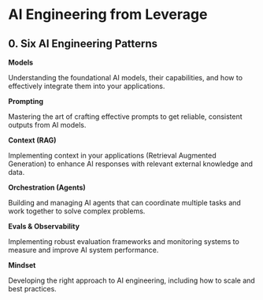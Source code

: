 # AI Engineering from Leverage

## 0. Six AI Engineering Patterns

**Models**

Understanding the foundational AI models, their capabilities, and how to effectively integrate them into your applications.

**Prompting**

Mastering the art of crafting effective prompts to get reliable, consistent outputs from AI models.

**Context (RAG)**

Implementing context in your applications (Retrieval Augmented Generation) to enhance AI responses with relevant external knowledge and data.

**Orchestration (Agents)**

Building and managing AI agents that can coordinate multiple tasks and work together to solve complex problems.

**Evals & Observability**

Implementing robust evaluation frameworks and monitoring systems to measure and improve AI system performance.

**Mindset**

Developing the right approach to AI engineering, including how to scale and best practices.